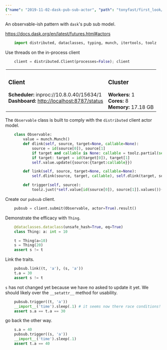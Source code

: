 ```yaml
---
{"name": "2019-11-02-dask-pub-sub-actor", "path": "tonyfast/first_look/dask_pub_sub", "modified_date": "December 12, 2019"}
---
```

An observable-ish pattern with `dask`'s pub sub model.

https://docs.dask.org/en/latest/futures.html#actors


```python
    import distributed, dataclasses, typing, munch, itertools, toolz
```

Use threads on the in-process client


```python
    client = distributed.Client(processes=False); client
```




<table style="border: 2px solid white;">
<tr>
<td style="vertical-align: top; border: 0px solid white">
<h3 style="text-align: left;">Client</h3>
<ul style="text-align: left; list-style: none; margin: 0; padding: 0;">
  <li><b>Scheduler: </b>inproc://10.8.0.40/15634/1</li>
  <li><b>Dashboard: </b><a href='http://localhost:8787/status' target='_blank'>http://localhost:8787/status</a>
</ul>
</td>
<td style="vertical-align: top; border: 0px solid white">
<h3 style="text-align: left;">Cluster</h3>
<ul style="text-align: left; list-style:none; margin: 0; padding: 0;">
  <li><b>Workers: </b>1</li>
  <li><b>Cores: </b>8</li>
  <li><b>Memory: </b>17.18 GB</li>
</ul>
</td>
</tr>
</table>



The `Observable` class is built to comply with the `distributed` client actor model.


```python
    class Observable:
        value = munch.Munch()
        def dlink(self, source, target=None, callable=None):
            source = id(source[0]), source[1]
            if target and callable is None: callable = toolz.partial(setattr, *target)
            if target: target = id(target[0]), target[1]
            self.value.update({source:{target:callable}})

        def link(self, source, target=None, callable=None):
            self.dlink(source, target, callable), self.dlink(target, source, callable)

        def trigger(self, source): 
            toolz.juxt(*self.value[id(source[0]), source[1]].values())(getattr(*source))
```

Create our `pubsub` client.


```python
    pubsub = client.submit(Observable, actor=True).result()
```

Demonstrate the efficacy with `Thing`.


```python
    @dataclasses.dataclass(unsafe_hash=True, eq=True)
    class Thing: a: int = 10
```


```python
    t = Thing(a=10)
    s = Thing(20)
    assert s != t
```

Link the traits.


```python
    pubsub.link((t, 'a'), (s, 'a'))
    t.a = 30
    assert s != t
```

`s` has not changed yet because we have no asked to update it yet.  We should likely over the `__setattr__` method for usability.


```python
    pubsub.trigger((t, 'a'))
    __import__('time').sleep(.1) # it seems now there race conditions!
    assert s.a == t.a == 30
```

go back the other way.


```python
    s.a = 40
    pubsub.trigger((s, 'a'))
    __import__('time').sleep(.1)
    assert t.a == 40
```

